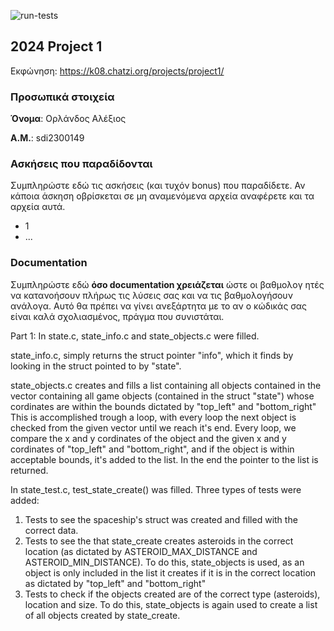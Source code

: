 ![run-tests](../../workflows/run-tests/badge.svg)

## 2024 Project 1

Εκφώνηση: https://k08.chatzi.org/projects/project1/


### Προσωπικά στοιχεία

__Όνομα__: Ορλάνδος Αλέξιος

__Α.Μ.__: sdi2300149

### Ασκήσεις που παραδίδονται

Συμπληρώστε εδώ τις ασκήσεις (και τυχόν bonus) που παραδίδετε. Αν κάποια άσκηση
οβρίσκεται σε μη αναμενόμενα αρχεία αναφέρετε και τα αρχεία αυτά.
- 1
- ...

### Documentation

Συμπληρώστε εδώ __όσο documentation χρειάζεται__ ώστε οι βαθμολογ
ητές να
κατανοήσουν πλήρως τις λύσεις σας και να τις βαθμολογήσουν ανάλογα. Αυτό θα
πρέπει να γίνει ανεξάρτητα με το αν ο κώδικάς σας είναι καλά σχολιασμένος,
πράγμα που συνιστάται.

Part 1:
In state.c, state_info.c and state_objects.c were filled.

state_info.c, simply returns the struct pointer "info", which it finds by looking in the struct pointed to by "state".

state_objects.c creates and fills a list containing all objects contained in the vector containing all game objects
(contained in the struct "state") whose cordinates are within the bounds dictated by "top_left" and "bottom_right"
This is accomplished trough a loop, with every loop the next object is checked from the given vector until we reach
it's end. Every loop, we compare the x and y cordinates of the object and the given x and y cordinates of "top_left" and 
"bottom_right", and if the object is within acceptable bounds, it's added to the list. In the end the pointer to the
list is returned.

In state_test.c, test_state_create() was filled. Three types of tests were added:
1. Tests to see the spaceship's struct was created and filled with the correct data. 
2. Tests to see the that state_create creates asteroids in the correct location
(as dictated by ASTEROID_MAX_DISTANCE and ASTEROID_MIN_DISTANCE). To do this, state_objects is used, as an object
is only included in the list it creates if it is in the correct location as dictated by "top_left" and "bottom_right"
3. Tests to check if the objects created are of the correct type (asteroids), location and size. To do this,
state_objects is again used to create a list of all objects created by state_create.
